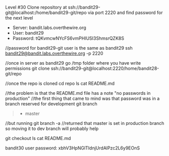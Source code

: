 Level #30 Clone repository at ssh://bandit29-git@localhost:/home/bandit29-git/repo via port 2220 and find password for the next level

- Server: bandit.labs.overthewire.org
- User: bandit29
- Password: tQKvmcwNYcFS6vmPHIUSI3ShmsrQZK8S

//password for bandit29-git user is the same as bandit29
ssh bandit29@bandit.labs.overthewire.org -p 2220

//once in server as bandit29 go /tmp folder where you have write permissions
git clone ssh://bandit29-git@localhost:2220/home/bandit28-git/repo

//once the repo is cloned
cd repo
ls
cat README.md

//the problem is that the README.md file has a note "no passwords in production"
//the first thing that came to mind was that password was in a branch reserved for development
git branch
>* master

//but running
git branch -a
//returned that master is set in production branch so moving it to dev branch will probably help

git checkout <path of dev branch>
ls
cat README.md

bandit30 user password: xbhV3HpNGlTIdnjUrdAlPzc2L6y9EOnS
